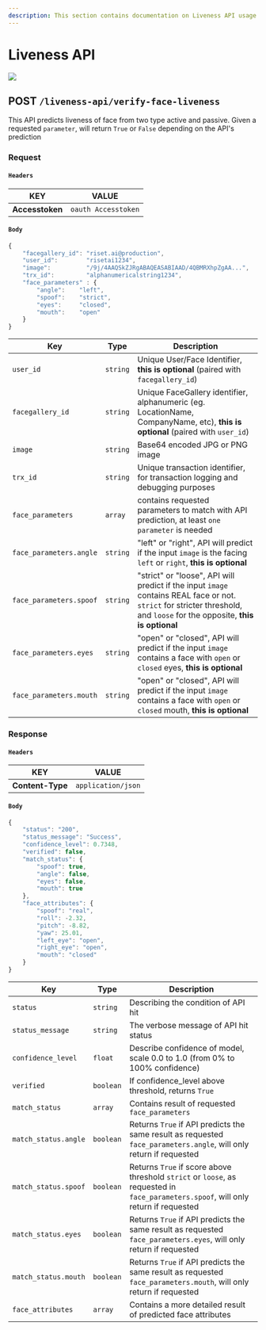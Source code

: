 ```yaml
---
description: This section contains documentation on Liveness API usage and functions
---
```


# Liveness API

![](../.gitbook/assets/risetai\_logo.72c56424.png)

## **POST `/liveness-api/verify-face-liveness`**

This API predicts liveness of face from two type active and passive. Given a requested `parameter`, will return `True` or `False` depending on the API's prediction

### **Request**

#### **`Headers`**

| KEY             | VALUE               |
| --------------- | ------------------- |
| **Accesstoken** | `oauth Accesstoken` |

#### **`Body`**

```javascript
{      
    "facegallery_id": "riset.ai@production",
    "user_id":        "risetai1234",
    "image":          "/9j/4AAQSkZJRgABAQEASABIAAD/4QBMRXhpZgAA...",
    "trx_id":         "alphanumericalstring1234",
    "face_parameters" : {
        "angle":    "left",
        "spoof":    "strict",
        "eyes":     "closed",
        "mouth":    "open"
    }
}
```

| Key                     | Type     | Description                                                                                                                                                               |
| ----------------------- | -------- | ------------------------------------------------------------------------------------------------------------------------------------------------------------------------- |
| `user_id`               | `string` | Unique User/Face Identifier, **this is optional** (paired with `facegallery_id`)                                                                                          |
| `facegallery_id`        | `string` | Unique FaceGallery identifier, alphanumeric (eg. LocationName, CompanyName, etc), **this** **is optional** (paired with `user_id`)                                        |
| `image`                 | `string` | Base64 encoded JPG or PNG image                                                                                                                                           |
| `trx_id`                | `string` | Unique transaction identifier, for transaction logging and debugging purposes                                                                                             |
| `face_parameters`       | `array`  | contains requested parameters to match with API prediction, at least `one` `parameter` is needed                                                                          |
| `face_parameters.angle` | `string` | "left" or "right", API will predict if the input `image` is the facing `left` or `right`, **this is optional**                                                            |
| `face_parameters.spoof` | `string` | "strict" or "loose", API will predict if the input `image` contains REAL face or not. `strict` for stricter threshold, and `loose` for the opposite, **this is optional** |
| `face_parameters.eyes`  | `string` | "open" or "closed", API will predict if the input `image` contains a face with `open` or `closed` eyes, **this is optional**                                              |
| `face_parameters.mouth` | `string` | "open" or "closed", API will predict if the input `image` contains a face with `open` or `closed` mouth, **this is optional**                                             |

### **Response**

#### **`Headers`**

| KEY              | VALUE              |
| ---------------- | ------------------ |
| **Content-Type** | `application/json` |

#### **`Body`**

```javascript
{
    "status": "200",
    "status_message": "Success",
    "confidence_level": 0.7348,
    "verified": false,
    "match_status": {
        "spoof": true,
        "angle": false,
        "eyes": false,
        "mouth": true
    },
    "face_attributes": {
        "spoof": "real",
        "roll": -2.32,
        "pitch": -8.82,
        "yaw": 25.01,
        "left_eye": "open",
        "right_eye": "open",
        "mouth": "closed"
    }
}
```

| Key                  | Type      | Description                                                                                                                         |
| -------------------- | --------- | ----------------------------------------------------------------------------------------------------------------------------------- |
| `status`             | `string`  | Describing the condition of API hit                                                                                                 |
| `status_message`     | `string`  | The verbose message of API hit status                                                                                               |
| `confidence_level`   | `float`   | Describe confidence of model, scale 0.0 to 1.0 (from 0% to 100% confidence)                                                         |
| `verified`           | `boolean` | If confidence\_level above threshold, returns `True`                                                                                |
| `match_status`       | `array`   | Contains result of requested `face_parameters`                                                                                      |
| `match_status.angle` | `boolean` | Returns `True` if API predicts the same result as requested `face_parameters.angle`, will only return if requested                  |
| `match_status.spoof` | `boolean` | Returns `True` if score above threshold `strict` or `loose`, as requested in `face_parameters.spoof`, will only return if requested |
| `match_status.eyes`  | `boolean` | Returns `True` if API predicts the same result as requested `face_parameters.eyes`, will only return if requested                   |
| `match_status.mouth` | `boolean` | Returns `True` if API predicts the same result as requested `face_parameters.mouth`, will only return if requested                  |
| `face_attributes`    | `array`   | Contains a more detailed result of predicted face attributes                                                                        |
